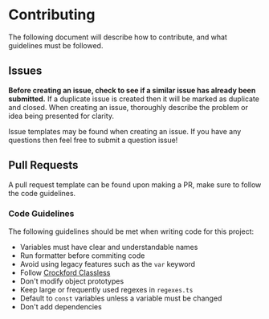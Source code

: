 # Contributing

The following document will describe how to contribute, and what guidelines must be followed.

## Issues

**Before creating an issue, check to see if a similar issue has already been submitted.** If a duplicate issue is created then it will be marked as duplicate and closed. When creating an issue, thoroughly describe the problem or idea being presented for clarity.

Issue templates may be found when creating an issue. If you have any questions then feel free to submit a question issue!

## Pull Requests

A pull request template can be found upon making a PR, make sure to follow the code guidelines.

### Code Guidelines

The following guidelines should be met when writing code for this project:

-   Variables must have clear and understandable names
-   Run formatter before commiting code
-   Avoid using legacy features such as the `var` keyword
-   Follow [Crockford Classless](https://gist.github.com/mpj/17d8d73275bca303e8d2)
-   Don't modify object prototypes
-   Keep large or frequently used regexes in `regexes.ts`
-   Default to `const` variables unless a variable must be changed
-   Don't add dependencies
